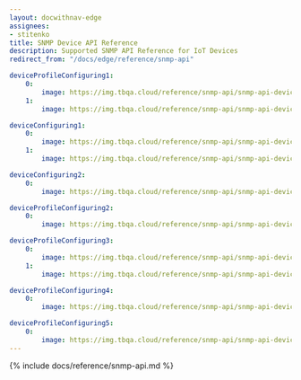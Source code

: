 ```yaml
---
layout: docwithnav-edge
assignees:
- stitenko 
title: SNMP Device API Reference 
description: Supported SNMP API Reference for IoT Devices
redirect_from: "/docs/edge/reference/snmp-api"

deviceProfileConfiguring1:
    0:
        image: https://img.tbqa.cloud/reference/snmp-api/snmp-api-device-profile-configuring-1-pe.png
    1:
        image: https://img.tbqa.cloud/reference/snmp-api/snmp-api-device-profile-configuring-2-pe.png

deviceConfiguring1:
    0:
        image: https://img.tbqa.cloud/reference/snmp-api/snmp-api-device-configuring-1-pe.png
    1:
        image: https://img.tbqa.cloud/reference/snmp-api/snmp-api-device-configuring-2-pe.png

deviceConfiguring2:
    0:
        image: https://img.tbqa.cloud/reference/snmp-api/snmp-api-device-configuring-3-pe.png

deviceProfileConfiguring2:
    0:
        image: https://img.tbqa.cloud/reference/snmp-api/snmp-api-device-profile-configuring-3-pe.png

deviceProfileConfiguring3:
    0:
        image: https://img.tbqa.cloud/reference/snmp-api/snmp-api-device-profile-configuring-4.1-pe.png
    1:
        image: https://img.tbqa.cloud/reference/snmp-api/snmp-api-device-profile-configuring-4.2-pe.png

deviceProfileConfiguring4:
    0:
        image: https://img.tbqa.cloud/reference/snmp-api/snmp-api-device-profile-configuring-5-pe.png

deviceProfileConfiguring5:
    0:
        image: https://img.tbqa.cloud/reference/snmp-api/snmp-api-device-profile-configuring-6-pe.png
---
```


{% include docs/reference/snmp-api.md %}